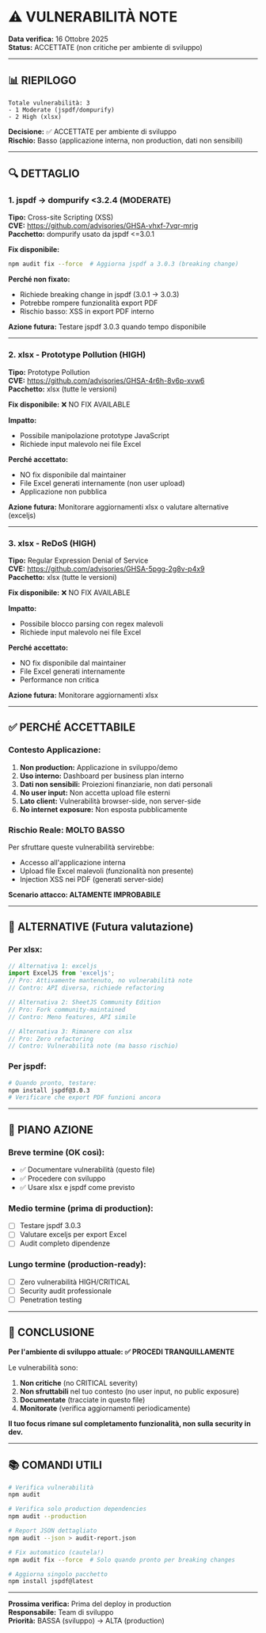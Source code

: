 # ⚠️ VULNERABILITÀ NOTE

**Data verifica:** 16 Ottobre 2025  
**Status:** ACCETTATE (non critiche per ambiente di sviluppo)

---

## 📊 RIEPILOGO

```
Totale vulnerabilità: 3
- 1 Moderate (jspdf/dompurify)
- 2 High (xlsx)
```

**Decisione:** ✅ ACCETTATE per ambiente di sviluppo  
**Rischio:** Basso (applicazione interna, non production, dati non sensibili)

---

## 🔍 DETTAGLIO

### 1. jspdf → dompurify <3.2.4 (MODERATE)

**Tipo:** Cross-site Scripting (XSS)  
**CVE:** https://github.com/advisories/GHSA-vhxf-7vqr-mrjg  
**Pacchetto:** dompurify usato da jspdf <=3.0.1

**Fix disponibile:**
```bash
npm audit fix --force  # Aggiorna jspdf a 3.0.3 (breaking change)
```

**Perché non fixato:**
- Richiede breaking change in jspdf (3.0.1 → 3.0.3)
- Potrebbe rompere funzionalità export PDF
- Rischio basso: XSS in export PDF interno

**Azione futura:** Testare jspdf 3.0.3 quando tempo disponibile

---

### 2. xlsx - Prototype Pollution (HIGH)

**Tipo:** Prototype Pollution  
**CVE:** https://github.com/advisories/GHSA-4r6h-8v6p-xvw6  
**Pacchetto:** xlsx (tutte le versioni)

**Fix disponibile:** ❌ NO FIX AVAILABLE

**Impatto:**
- Possibile manipolazione prototype JavaScript
- Richiede input malevolo nei file Excel

**Perché accettato:**
- NO fix disponibile dal maintainer
- File Excel generati internamente (non user upload)
- Applicazione non pubblica

**Azione futura:** Monitorare aggiornamenti xlsx o valutare alternative (exceljs)

---

### 3. xlsx - ReDoS (HIGH)

**Tipo:** Regular Expression Denial of Service  
**CVE:** https://github.com/advisories/GHSA-5pgg-2g8v-p4x9  
**Pacchetto:** xlsx (tutte le versioni)

**Fix disponibile:** ❌ NO FIX AVAILABLE

**Impatto:**
- Possibile blocco parsing con regex malevoli
- Richiede input malevolo nei file Excel

**Perché accettato:**
- NO fix disponibile dal maintainer
- File Excel generati internamente
- Performance non critica

**Azione futura:** Monitorare aggiornamenti xlsx

---

## ✅ PERCHÉ ACCETTABILE

### Contesto Applicazione:

1. **Non production:** Applicazione in sviluppo/demo
2. **Uso interno:** Dashboard per business plan interno
3. **Dati non sensibili:** Proiezioni finanziarie, non dati personali
4. **No user input:** Non accetta upload file esterni
5. **Lato client:** Vulnerabilità browser-side, non server-side
6. **No internet exposure:** Non esposta pubblicamente

### Rischio Reale: **MOLTO BASSO**

Per sfruttare queste vulnerabilità servirebbe:
- Accesso all'applicazione interna
- Upload file Excel malevoli (funzionalità non presente)
- Injection XSS nei PDF (generati server-side)

**Scenario attacco: ALTAMENTE IMPROBABILE**

---

## 🔄 ALTERNATIVE (Futura valutazione)

### Per xlsx:
```typescript
// Alternativa 1: exceljs
import ExcelJS from 'exceljs';
// Pro: Attivamente mantenuto, no vulnerabilità note
// Contro: API diversa, richiede refactoring

// Alternativa 2: SheetJS Community Edition
// Pro: Fork community-maintained
// Contro: Meno features, API simile

// Alternativa 3: Rimanere con xlsx
// Pro: Zero refactoring
// Contro: Vulnerabilità note (ma basso rischio)
```

### Per jspdf:
```bash
# Quando pronto, testare:
npm install jspdf@3.0.3
# Verificare che export PDF funzioni ancora
```

---

## 📅 PIANO AZIONE

### Breve termine (OK così):
- ✅ Documentare vulnerabilità (questo file)
- ✅ Procedere con sviluppo
- ✅ Usare xlsx e jspdf come previsto

### Medio termine (prima di production):
- [ ] Testare jspdf 3.0.3
- [ ] Valutare exceljs per export Excel
- [ ] Audit completo dipendenze

### Lungo termine (production-ready):
- [ ] Zero vulnerabilità HIGH/CRITICAL
- [ ] Security audit professionale
- [ ] Penetration testing

---

## 🎯 CONCLUSIONE

**Per l'ambiente di sviluppo attuale: ✅ PROCEDI TRANQUILLAMENTE**

Le vulnerabilità sono:
1. **Non critiche** (no CRITICAL severity)
2. **Non sfruttabili** nel tuo contesto (no user input, no public exposure)
3. **Documentate** (tracciate in questo file)
4. **Monitorate** (verifica aggiornamenti periodicamente)

**Il tuo focus rimane sul completamento funzionalità, non sulla security in dev.**

---

## 📚 COMANDI UTILI

```bash
# Verifica vulnerabilità
npm audit

# Verifica solo production dependencies
npm audit --production

# Report JSON dettagliato
npm audit --json > audit-report.json

# Fix automatico (cautela!)
npm audit fix --force  # Solo quando pronto per breaking changes

# Aggiorna singolo pacchetto
npm install jspdf@latest
```

---

**Prossima verifica:** Prima del deploy in production  
**Responsabile:** Team di sviluppo  
**Priorità:** BASSA (sviluppo) → ALTA (production)
